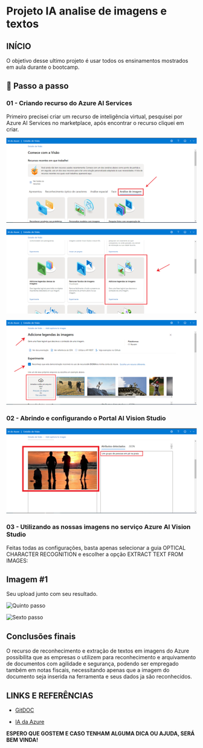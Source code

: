 # Projeto IA analise de imagens e textos

##  INÍCIO

O objetivo desse ultimo projeto é usar todos os ensinamentos mostrados em aula durante o bootcamp.

## 🔨 Passo a passo

### 01 - Criando recurso do Azure AI Services

Primeiro precisei criar um recurso de inteligência virtual, pesquisei por Azure AI Services no marketplace, após encontrar o recurso cliquei em criar.

![Primeiro passo](https://github.com/Mathsilvaw/Projeto-Diome--IA/blob/main/output/1.png)

![Segundo passo](https://github.com/Mathsilvaw/Projeto-Diome--IA/blob/main/output/2.png)

![Terceiro passo](https://github.com/Mathsilvaw/Projeto-Diome--IA/blob/main/output/3.png)

### 02 - Abrindo e configurando o Portal AI Vision Studio

![Quarto passo](https://github.com/Mathsilvaw/Projeto-Diome--IA/blob/main/output/4.png)

### 03 - Utilizando as nossas imagens no serviço Azure AI Vision Studio

Feitas todas as configurações, basta apenas selecionar a guia OPTICAL CHARACTER RECOGNITION e escolher a opção EXTRACT TEXT FROM IMAGES:

## Imagem #1

Seu upload junto com seu resultado.

![Quinto passo](https://github.com/Mathsilvaw/Projeto-Diome--IA/blob/main/output/5.png)

![Sexto passo](https://github.com/Mathsilvaw/Projeto-Diome--IA/blob/main/output/6.png)


## Conclusões finais

O recurso de reconhecimento e extração de textos em imagens do Azure possibilita que as empresas o utilizem para reconhecimento e arquivamento de documentos com agilidade e segurança, podendo ser empregado também em notas fiscais, necessitando apenas que a imagem do documento seja inserida na ferramenta e seus dados ja são reconhecidos.

## LINKS E REFERÊNCIAS

- [GitDOC](https://git-scm.com/book/pt-br/v2)

- [IA da Azure](https://portal.vision.cognitive.azure.com/gallery/featured)

**ESPERO QUE GOSTEM E CASO TENHAM ALGUMA DICA OU AJUDA, SERÁ BEM VINDA!**